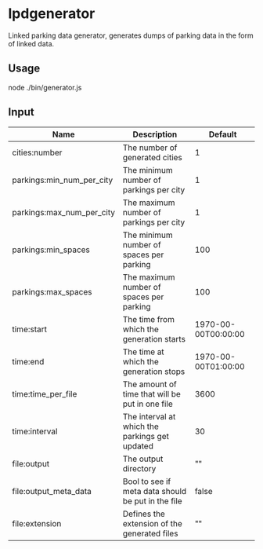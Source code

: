 # lpdgenerator
Linked parking data generator, generates dumps of parking data in the form of linked data.

## Usage
node ./bin/generator.js <input-file>

## Input
Name | Description | Default
--- | --- | ---
cities:number | The number of generated cities | 1
parkings:min_num_per_city | The minimum number of parkings per city | 1
parkings:max_num_per_city | The maximum number of parkings per city | 1
parkings:min_spaces | The minimum number of spaces per parking | 100
parkings:max_spaces | The maximum number of spaces per parking | 100
time:start | The time from which the generation starts | 1970-00-00T00:00:00
time:end | The time at which the generation stops | 1970-00-00T01:00:00
time:time_per_file | The amount of time that will be put in one file | 3600
time:interval | The interval at which the parkings get updated | 30
file:output | The output directory | ""
file:output_meta_data | Bool to see if meta data should be put in the file | false
file:extension | Defines the extension of the generated files | ""
